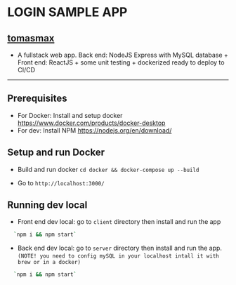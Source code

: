 # LOGIN SAMPLE APP

## [tomasmax](https://github.com/tomasmax)

- A fullstack web app. Back end: NodeJS Express with MySQL database + Front end: ReactJS + some unit testing + dockerized ready to deploy to CI/CD

---

## Prerequisites

- For Docker: Install and setup docker https://www.docker.com/products/docker-desktop
- For dev: Install NPM https://nodejs.org/en/download/

## Setup and run Docker

- Build and run docker
  `cd docker && docker-compose up --build`

- Go to `http://localhost:3000/`

## Running dev local

- Front end dev local: go to `client` directory then install and run the app

```sh
  `npm i && npm start`
```

- Back end dev local: go to `server` directory then install and run the app. `(NOTE! you need to config mySQL in your localhost intall it with brew or in a docker)`

```sh
  `npm i && npm start`
```
